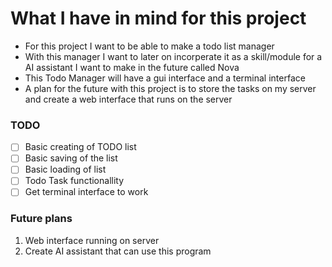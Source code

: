 # What I have in mind for this project
- For this project I want to be able to make a todo list manager
- With this manager I want to later on incorperate it as a skill/module for a AI assistant I want to make in the future called Nova
- This Todo Manager will have a gui interface and a terminal interface
- A plan for the future with this project is to store the tasks on my server and create a web interface that runs on the server

### TODO
- [ ] Basic creating of TODO list 
- [ ] Basic saving of the list
- [ ] Basic loading of list
- [ ] Todo Task functionallity
- [ ] Get terminal interface to work

### Future plans
1. Web interface running on server
2. Create AI assistant that can use this program
